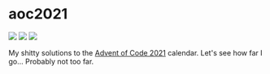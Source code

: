 # aoc2021

![](https://img.shields.io/badge/day%20📅-8-blue) ![](https://img.shields.io/badge/stars%20⭐-10-yellow) ![](https://img.shields.io/badge/days%20completed-5-red)

My shitty solutions to the [Advent of Code 2021](https://adventofcode.com/2021) calendar. Let's see how far I go... Probably not too far.

